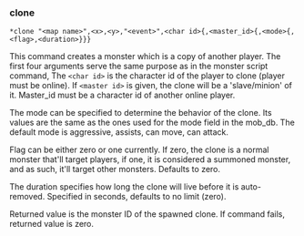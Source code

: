 ### clone
```
*clone "<map name>",<x>,<y>,"<event>",<char id>{,<master_id>{,<mode>{,<flag>,<duration>}}}
```

This command creates a monster which is a copy of another player. The first
four arguments serve the same purpose as in the monster script command, The
`<char id>` is the character id of the player to clone (player must be online).
If `<master id>` is given, the clone will be a 'slave/minion' of it. Master_id
must be a character id of another online player.

The mode can be specified to determine the behavior of the clone. Its
values are the same as the ones used for the mode field in the mob_db. The
default mode is aggressive, assists, can move, can attack.

Flag can be either zero or one currently. If zero, the clone is a normal
monster that'll target players, if one, it is considered a summoned monster,
and as such, it'll target other monsters. Defaults to zero.

The duration specifies how long the clone will live before it is auto-removed.
Specified in seconds, defaults to no limit (zero).

Returned value is the monster ID of the spawned clone. If command fails,
returned value is zero.

